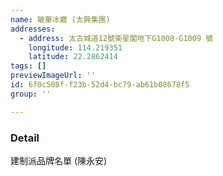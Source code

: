 ```yaml
---
name: 敏華冰廳 (太興集團)
addresses:
  - address: 太古城道12號衛星閣地下G1008-G1009 號
    longitude: 114.219351
    latitude: 22.2862414
tags: []
previewImageUrl: ''
id: 6f0c508f-f23b-52d4-bc79-ab61b08678f5
group: ''

---
```

### Detail
建制派品牌名單 (陳永安)

